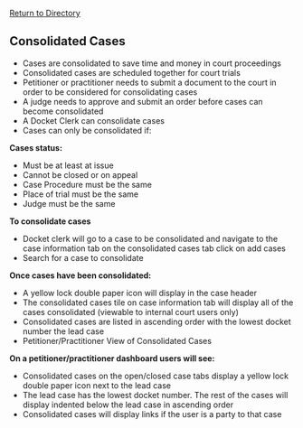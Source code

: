 [Return to Directory](./README.md)

## Consolidated Cases

* Cases are consolidated to save time and money in court proceedings
* Consolidated cases are scheduled together for court trials
* Petitioner or practitioner needs to submit a document to the court in order to be considered for consolidating cases
* A judge needs to approve and submit an order before cases can become consolidated
* A Docket Clerk can consolidate cases
* Cases can only be consolidated if:

**Cases status:**
* Must be at least at issue
* Cannot be closed or on appeal
* Case Procedure must be the same
* Place of trial must be the same
* Judge must be the same

**To consolidate cases**
* Docket clerk will go to a case to be consolidated and navigate to the case information tab
on the consolidated cases tab click on add cases
* Search for a case to consolidate

**Once cases have been consolidated:**
* A yellow lock double paper icon will display in the case header
* The consolidated cases tile on case information tab will display all of the cases consolidated (viewable to internal court users only)
* Consolidated cases are listed in ascending order with the lowest docket number the lead case
* Petitioner/Practitioner View of Consolidated Cases

**On a petitioner/practitioner dashboard users will see:**
* Consolidated cases on the open/closed case tabs display a yellow lock double paper icon next to the lead case
* The lead case has the lowest docket number. The rest of the cases will display indented below the lead case in ascending order
* Consolidated cases will display links if the user is a party to that case
